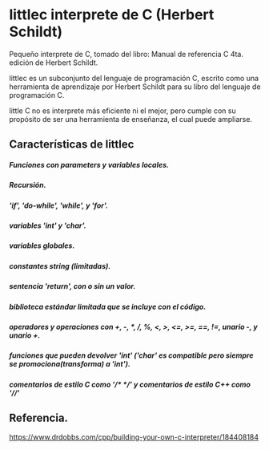 # littlec interprete de C (Herbert Schildt) 
Pequeño interprete de C, tomado del libro: Manual de referencia C 4ta. edición de Herbert Schildt.

littlec es un subconjunto del lenguaje de programación C, escrito como una herramienta de aprendizaje por Herbert Schildt para su libro del lenguaje de programación C.

little C no es interprete más eficiente ni el mejor, pero cumple con su propósito de ser una herramienta de enseñanza, el cual puede ampliarse.

## Características de littlec

##### Funciones con parameters y variables locales.
##### Recursión.
##### 'if', 'do-while', 'while', y 'for'.
##### variables 'int' y 'char'.
##### variables globales.
##### constantes string (limitadas).
##### sentencia 'return', con o sin un valor.
##### biblioteca estándar limitada que se incluye con el código.
##### operadores y operaciones con +, -, *, /, %, <, >, <=, >=, ==, !=, unario -, y unario +.
##### funciones que pueden devolver 'int' ('char' es compatible pero siempre se promociona(transforma) a 'int').
##### comentarios de estilo C como '/* */' y comentarios de estilo C++ como '//'

## Referencia.
https://www.drdobbs.com/cpp/building-your-own-c-interpreter/184408184
